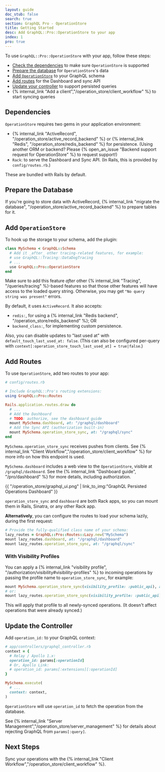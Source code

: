 ```yaml
---
layout: guide
doc_stub: false
search: true
section: GraphQL Pro - OperationStore
title: Getting Started
desc: Add GraphQL::Pro::OperationStore to your app
index: 1
pro: true
---
```


To use `GraphQL::Pro::OperationStore` with your app, follow these steps:

- [Check the dependencies](#dependencies) to make sure `OperationStore` is supported
- [Prepare the database](#prepare-the-database) for `OperationStore`'s  data
- [Add `OperationStore`](#add-operationstore) to your GraphQL schema
- [Add routes](#add-routes) for the Dashboard and sync API
- [Update your controller](#update-the-controller) to support persisted queries
- {% internal_link "Add a client","/operation_store/client_workflow" %} to start syncing queries

## Dependencies

`OperationStore` requires two gems in your application environment:

- {% internal_link "ActiveRecord", "/operation_store/active_record_backend" %} or {% internal_link "Redis", "/operation_store/redis_backend" %} for persistence. (Using another ORM or backend? Please {% open_an_issue "Backend support request for OperationStore" %} to request support!)
- `Rack`: to serve the Dashboard and Sync API. (In Rails, this is provided by `config/routes.rb`.)

These are bundled with Rails by default.

## Prepare the Database

If you're going to store data with ActiveRecord, {% internal_link "migrate the database", "/operation_store/active_record_backend" %} to prepare tables for it.

## Add `OperationStore`

To hook up the storage to your schema, add the plugin:

```ruby
class MySchema < GraphQL::Schema
  # Add it _after_ other tracing-related features, for example:
  # use GraphQL::Tracing::DataDogTracing
  # ...
  use GraphQL::Pro::OperationStore
end
```

Make sure to add this feature _after_ other {% internal_link "Tracing", "/queries/tracing" %}-based features so that those other features will have access to the loaded query string. Otherwise, you may get `"No query string was present"` errors.

By default, it uses `ActiveRecord`. It also accepts:

- `redis:`, for using a {% internal_link "Redis backend", "/operation_store/redis_backend" %}; OR
- `backend_class:`, for implementing custom persistence.

Also, you can disable updates to "last used at" with `default_touch_last_used_at: false`. (This can also be configured per-query with `context[:operation_store_touch_last_used_at] = true|false`.)

## Add Routes

To use `OperationStore`, add two routes to your app:

```ruby
# config/routes.rb

# Include GraphQL::Pro's routing extensions:
using GraphQL::Pro::Routes

Rails.application.routes.draw do
  # ...
  # Add the Dashboard
  # TODO: authorize, see the dashboard guide
  mount MySchema.dashboard, at: "/graphql/dashboard"
  # Add the Sync API (authorization built-in)
  mount MySchema.operation_store_sync, at: "/graphql/sync"
end
```

`MySchema.operation_store_sync` receives pushes from clients. See {% internal_link "Client Workflow","/operation_store/client_workflow" %} for more info on how this endpoint is used.

`MySchema.dashboard` includes a web view to the `OperationStore`, visible at `/graphql/dashboard`. See the {% internal_link "Dashboard guide", "/pro/dashboard" %} for more details, including authorization.

{{ "/operation_store/graphql_ui.png" | link_to_img:"GraphQL Persisted Operations Dashboard" }}

`operation_store_sync` and `dashboard` are both Rack apps, so you can mount them in Rails, Sinatra, or any other Rack app.

__Alternatively__, you can configure the routes to load your schema lazily, during the first request:

```ruby
# Provide the fully-qualified class name of your schema:
lazy_routes = GraphQL::Pro::Routes::Lazy.new("MySchema")
mount lazy_routes.dashboard, at: "/graphql/dashboard"
mount lazy_routes.operation_store_sync, at: "/graphql/sync"
```

### With Visibility Profiles

You can apply a {% internal_link "visibility profile", "/authorization/visibility#visibility-profiles" %} to incoming operations by passing the profile name to `operation_store_sync`, for example:

```ruby
mount MySchema.operation_store_sync(visibility_profile: :public_api), at: "/graphql/sync"
# or:
mount lazy_routes.operation_store_sync(visibility_profile: :public_api), at: "/graphql/sync"
```

This will apply that profile to all newly-synced operations. (It doesn't affect operations that were already synced.)

## Update the Controller

Add `operation_id:` to your GraphQL context:

```ruby
# app/controllers/graphql_controller.rb
context = {
  # Relay / Apollo 1.x:
  operation_id: params[:operationId]
  # Or, Apollo Link:
  # operation_id: params[:extensions][:operationId]
}

MySchema.execute(
  # ...
  context: context,
)
```

`OperationStore` will use `operation_id` to fetch the operation from the database.

See {% internal_link "Server Management","/operation_store/server_management" %} for details about rejecting GraphQL from `params[:query]`.

## Next Steps

Sync your operations with the {% internal_link "Client Workflow","/operation_store/client_workflow" %}.
